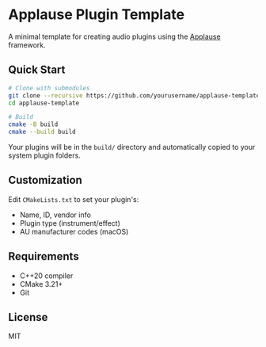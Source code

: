 # Applause Plugin Template

A minimal template for creating audio plugins using the [Applause](https://github.com/free-audio/applause) framework.

## Quick Start

```bash
# Clone with submodules
git clone --recursive https://github.com/yourusername/applause-template.git
cd applause-template

# Build
cmake -B build
cmake --build build
```

Your plugins will be in the `build/` directory and automatically copied to your system plugin folders.

## Customization

Edit `CMakeLists.txt` to set your plugin's:
- Name, ID, vendor info
- Plugin type (instrument/effect)
- AU manufacturer codes (macOS)

## Requirements

- C++20 compiler
- CMake 3.21+
- Git

## License

MIT